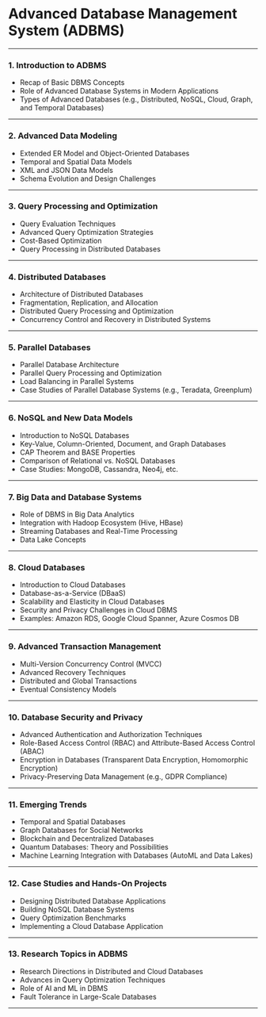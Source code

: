 # Advanced Database Management System (ADBMS)
---

### **1. Introduction to ADBMS**
- Recap of Basic DBMS Concepts
- Role of Advanced Database Systems in Modern Applications
- Types of Advanced Databases (e.g., Distributed, NoSQL, Cloud, Graph, and Temporal Databases)

---

### **2. Advanced Data Modeling**
- Extended ER Model and Object-Oriented Databases
- Temporal and Spatial Data Models
- XML and JSON Data Models
- Schema Evolution and Design Challenges

---

### **3. Query Processing and Optimization**
- Query Evaluation Techniques
- Advanced Query Optimization Strategies
- Cost-Based Optimization
- Query Processing in Distributed Databases

---

### **4. Distributed Databases**
- Architecture of Distributed Databases
- Fragmentation, Replication, and Allocation
- Distributed Query Processing and Optimization
- Concurrency Control and Recovery in Distributed Systems

---

### **5. Parallel Databases**
- Parallel Database Architecture
- Parallel Query Processing and Optimization
- Load Balancing in Parallel Systems
- Case Studies of Parallel Database Systems (e.g., Teradata, Greenplum)

---

### **6. NoSQL and New Data Models**
- Introduction to NoSQL Databases
- Key-Value, Column-Oriented, Document, and Graph Databases
- CAP Theorem and BASE Properties
- Comparison of Relational vs. NoSQL Databases
- Case Studies: MongoDB, Cassandra, Neo4j, etc.

---

### **7. Big Data and Database Systems**
- Role of DBMS in Big Data Analytics
- Integration with Hadoop Ecosystem (Hive, HBase)
- Streaming Databases and Real-Time Processing
- Data Lake Concepts

---

### **8. Cloud Databases**
- Introduction to Cloud Databases
- Database-as-a-Service (DBaaS)
- Scalability and Elasticity in Cloud Databases
- Security and Privacy Challenges in Cloud DBMS
- Examples: Amazon RDS, Google Cloud Spanner, Azure Cosmos DB

---

### **9. Advanced Transaction Management**
- Multi-Version Concurrency Control (MVCC)
- Advanced Recovery Techniques
- Distributed and Global Transactions
- Eventual Consistency Models

---

### **10. Database Security and Privacy**
- Advanced Authentication and Authorization Techniques
- Role-Based Access Control (RBAC) and Attribute-Based Access Control (ABAC)
- Encryption in Databases (Transparent Data Encryption, Homomorphic Encryption)
- Privacy-Preserving Data Management (e.g., GDPR Compliance)

---

### **11. Emerging Trends**
- Temporal and Spatial Databases
- Graph Databases for Social Networks
- Blockchain and Decentralized Databases
- Quantum Databases: Theory and Possibilities
- Machine Learning Integration with Databases (AutoML and Data Lakes)

---

### **12. Case Studies and Hands-On Projects**
- Designing Distributed Database Applications
- Building NoSQL Database Systems
- Query Optimization Benchmarks
- Implementing a Cloud Database Application

---

### **13. Research Topics in ADBMS**
- Research Directions in Distributed and Cloud Databases
- Advances in Query Optimization Techniques
- Role of AI and ML in DBMS
- Fault Tolerance in Large-Scale Databases

---
